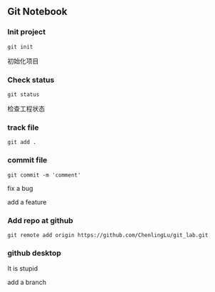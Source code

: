 ## Git Notebook


### Init project
``
git init
``

初始化项目


### Check status
``
git status
``

检查工程状态


### track file
``
git add .
``


### commit file
``
git commit -m 'comment'
``

fix a bug

add a feature


### Add repo at github

``
git remote add origin https://github.com/ChenlingLu/git_lab.git
``


### github desktop

It is stupid


add a branch
